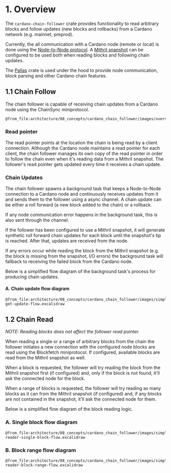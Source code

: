 # 1. Overview

The `cardano-chain-follower` crate provides functionality to read arbitrary blocks
and follow updates (new blocks and rollbacks) from a Cardano network (e.g. mainnet, preprod).

Currently, the all communication with a Cardano node (remote or local) is done using the [Node-to-Node protocol](https://docs.cardano.org/explore-cardano/cardano-network/about-the-cardano-network).
A [Mithril snapshot](https://github.com/input-output-hk/mithril) can be configured to be used both when reading blocks and following chain updates.

The [Pallas](https://github.com/txpipe/pallas) crate is used under the hood to provide
node communication, block parsing and other Cardano chain features.

## 1.1 Chain Follow

The chain follower is capable of receiving chain updates from a Cardano node using the ChainSync miniprotocol.

```kroki-excalidraw
@from_file:architecture/08_concepts/cardano_chain_follower/images/overview.excalidraw
```

### Read pointer

The read pointer points at the location the chain is being read by a client connection.
Although the Cardano node maintains a read pointer for each client, the chain follower manages
its own copy of the read pointer in order to follow the chain even when it's reading data from a Mithril snapshot.
The follower's read pointer gets updated every time it receives a chain update.

### Chain Updates

The chain follower spawns a background task that keeps a Node-to-Node connection to a Cardano node
and continuously receives updates from it and sends them to the follower using a async channel.
A chain update can be either a roll forward (a new block added to the chain) or a rollback.

If any node communication error happens in the background task, this is also sent through the channel.

If the follower has been configured to use a Mithril snapshot, it will generate
synthetic roll forward chain updates for each block until the snapshot's tip is reached.
After that, updates are received from the node.

If any errors occur while reading the block from the Mithril snapshot (e.g. the block is missing from the snapshot, I/O errors)
the background task will fallback to receiving the failed block from the Cardano node.

Below is a simplified flow diagram of the background task's process for producing chain updates.

#### A. Chain update flow diagram

```kroki-excalidraw
@from_file:architecture/08_concepts/cardano_chain_follower/images/simplified-get-update-flow.excalidraw
```

## 1.2 Chain Read

*NOTE: Reading blocks does not affect the follower read pointer.*

When reading a single or a range of arbitrary blocks from the chain the follower initiates a new connection with the configured node
blocks are read using the Blockfetch miniprotocol.
If configured, available blocks are read from the Mithril snapshot as well.

When a block is requested, the follower will try reading the block from the Mithril snapshot
first (if configured) and, only if the block is not found, it'll ask the connected node for the block.

When a range of blocks is requested, the follower will try reading as many blocks as it can from the Mithril snapshot
(if configured) and, if any blocks are not contained in the snapshot, it'll ask the connected node for them.

Below is a simplified flow diagram of the block reading logic.

### A. Single block flow diagram

```kroki-excalidraw
@from_file:architecture/08_concepts/cardano_chain_follower/images/simplified-reader-single-block-flow.excalidraw
```

### B. Block range flow diagram

```kroki-excalidraw
@from_file:architecture/08_concepts/cardano_chain_follower/images/simplified-reader-block-range-flow.excalidraw
```
